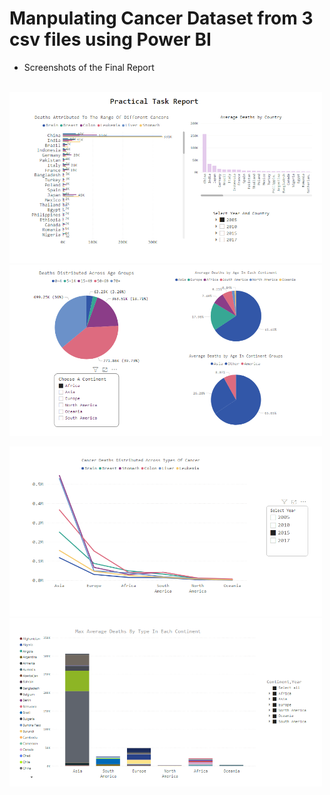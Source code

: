 # Manpulating Cancer Dataset from 3 csv files using Power BI

* Screenshots of the Final Report <br/> <br/>
<p float="left">
  <img src="demo/1.PNG" width="500" />
  <img src="demo/2.PNG" width="500" /> 
</p>

<p float="left" >
  <img src="demo/3.PNG" width="500" />
  <img src="demo/4.PNG" width="500" /> 
</p>
